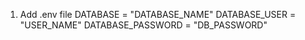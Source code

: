 1. Add .env file 
  DATABASE = "DATABASE_NAME"
DATABASE_USER = "USER_NAME"
DATABASE_PASSWORD = "DB_PASSWORD"
